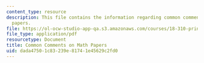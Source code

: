 ```yaml
---
content_type: resource
description: This file contains the information regarding common comments on math
  papers.
file: https://ol-ocw-studio-app-qa.s3.amazonaws.com/courses/18-310-principles-of-discrete-applied-mathematics-fall-2013/dada47501c83239e81741e45629c2fd0_MIT18_310F13_code_comm.pdf
file_type: application/pdf
resourcetype: Document
title: Common Comments on Math Papers
uid: dada4750-1c83-239e-8174-1e45629c2fd0
---
```

